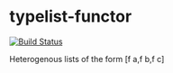 # typelist-functor

[![Build Status](https://travis-ci.org/literate-unitb/typelist-functor.svg?branch=master)](https://travis-ci.org/literate-unitb/typelist-functor)

Heterogenous lists of the form [f a,f b,f c]
